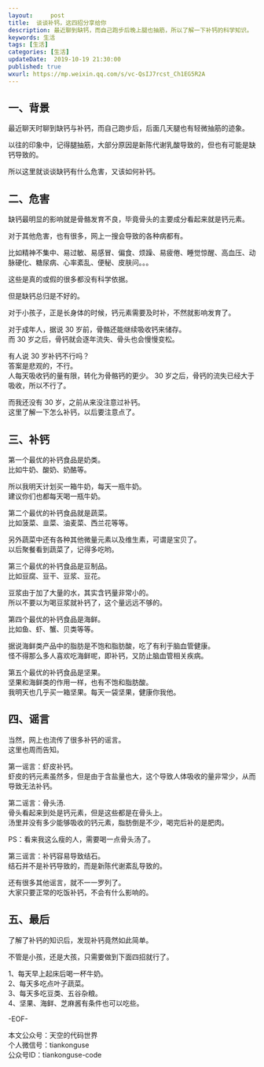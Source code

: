 ```yaml
---   
layout:     post  
title:  谈谈补钙，这四招分享给你  
description: 最近聊到缺钙，而自己跑步后晚上腿也抽筋，所以了解一下补钙的科学知识。  
keywords: 生活  
tags: [生活]    
categories: [生活]  
updateDate:  2019-10-19 21:30:00  
published: true  
wxurl: https://mp.weixin.qq.com/s/vc-QsIJ7rcst_Ch1EG5R2A  
---  
```



## 一、背景  


最近聊天时聊到缺钙与补钙，而自己跑步后，后面几天腿也有轻微抽筋的迹象。  


以往的印象中，记得腿抽筋，大部分原因是新陈代谢乳酸导致的，但也有可能是缺钙导致的。  


所以这里就谈谈缺钙有什么危害，又该如何补钙。  


## 二、危害  


缺钙最明显的影响就是骨骼发育不良，毕竟骨头的主要成分看起来就是钙元素。  


对于其他危害，也有很多，网上一搜会导致的各种病都有。  


比如精神不集中、易过敏、易感冒、偏食、烦躁、易疲倦、睡觉惊醒、高血压、动脉硬化、糖尿病、心率紊乱、便秘、皮肤问。。。  


这些是真的或假的很多都没有科学依据。  


但是缺钙总归是不好的。  


对于小孩子，正是长身体的时候，钙元素需要及时补，不然就影响发育了。  


对于成年人，据说 30 岁前，骨骼还能继续吸收钙来储存。  
而 30 岁之后，骨钙就会逐年流失、骨头也会慢慢变松。  


有人说 30 岁补钙不行吗？  
答案是悲观的，不行。  
人每天吸收钙的量有限，转化为骨骼钙的更少。 
30 岁之后，骨钙的流失已经大于吸收，所以不行了。  


而我还没有 30 岁，之前从来没注意过补钙。  
这里了解一下怎么补钙，以后要注意点了。  


## 三、补钙  


第一个最优的补钙食品是奶类。  
比如牛奶、酸奶、奶酪等。  


所以我明天计划买一箱牛奶，每天一瓶牛奶。  
建议你们也都每天喝一瓶牛奶。  


第二个最优的补钙食品就是蔬菜。  
比如菠菜、韭菜、油麦菜、西兰花等等。  


另外蔬菜中还有各种其他微量元素以及维生素，可谓是宝贝了。  
以后聚餐看到蔬菜了，记得多吃哟。  


第三个最优的补钙食品是豆制品。  
比如豆腐、豆干、豆浆、豆花。  


豆浆由于加了大量的水，其实含钙量非常小的。  
所以不要以为喝豆浆就补钙了，这个量远远不够的。  


第四个最优的补钙食品是海鲜。  
比如鱼、虾、蟹、贝类等等。  


据说海鲜类产品中的脂肪是不饱和脂肪酸，吃了有利于脑血管健康。  
怪不得那么多人喜欢吃海鲜呢，即补钙，又防止脑血管相关疾病。  


第五个最优的补钙食品是坚果。  
坚果和海鲜类的作用一样，也有不饱和脂肪酸。  
我明天也几乎买一箱坚果。每天一袋坚果，健康你我他。  


## 四、谣言  


当然，网上也流传了很多补钙的谣言。  
这里也周而告知。  


第一谣言：虾皮补钙。  
虾皮的钙元素虽然多，但是由于含盐量也大，这个导致人体吸收的量非常少，从而导致无法补钙。  


第二谣言：骨头汤.  
骨头看起来到处是钙元素，但是这些都是在骨头上。  
汤里并没有多少能够吸收的钙元素，脂肪倒是不少，喝完后补的是肥肉。  


PS：看来我这么瘦的人，需要喝一点骨头汤了。  


第三谣言：补钙容易导致结石。  
结石并不是补钙导致的，而是新陈代谢紊乱导致的。  


还有很多其他谣言，就不一一罗列了。  
大家只要正常的吃饭补钙，不会有什么影响的。  


## 五、最后  


了解了补钙的知识后，发现补钙竟然如此简单。  


不管是小孩，还是大孩，只需要做到下面四招就行了。  


1、每天早上起床后喝一杯牛奶。  
2、每天多吃点叶子蔬菜。  
3、每天多吃豆类、五谷杂粮。  
4、坚果、海鲜、芝麻酱有条件也可以吃些。  




-EOF-  


本文公众号：天空的代码世界  
个人微信号：tiankonguse  
公众号ID：tiankonguse-code  
  

